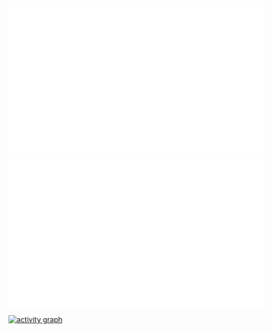 
<picture>
  <source media="(prefers-color-scheme: dark)" srcset="https://github.com/RainCmd/RainCmd/blob/main/generated/overview-dark.svg">
  <source media="(prefers-color-scheme: light)" srcset="https://github.com/RainCmd/RainCmd/blob/main/generated/overview.svg">
  <img src="https://github.com/RainCmd/RainCmd/blob/main/generated/overview.svg">
</picture>

<picture>
  <source media="(prefers-color-scheme: dark)" srcset="https://github.com/RainCmd/RainCmd/blob/main/generated/languages-dark.svg">
  <source media="(prefers-color-scheme: light)" srcset="https://github.com/RainCmd/RainCmd/blob/main/generated/languages.svg">
  <img src="https://github.com/RainCmd/RainCmd/blob/main/generated/languages.svg">
</picture>


[![activity graph](https://github-readme-activity-graph.vercel.app/graph?username=RainCmd&theme=github-compact&hide_border=true&hide_title=true&bg_color=0000&area=true&area_color=07ff)](https://github.com/ashutosh00710/github-readme-activity-graph)
